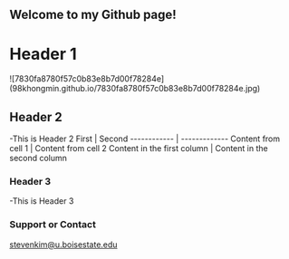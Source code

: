 ## Welcome to my Github page!


# Header 1
![7830fa8780f57c0b83e8b7d00f78284e]
(98khongmin.github.io/7830fa8780f57c0b83e8b7d00f78284e.jpg)

## Header 2
 -This is Header 2
First | Second
------------ | -------------
Content from cell 1 | Content from cell 2
Content in the first column | Content in the second column

### Header 3
 -This is Header 3


### Support or Contact

stevenkim@u.boisestate.edu
